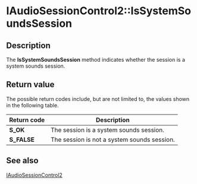 # IAudioSessionControl2::IsSystemSoundsSession

## Description

The **IsSystemSoundsSession** method indicates whether the session is a system sounds session.

## Return value

The possible return codes include, but are not limited to, the values shown in the following table.

| Return code | Description |
| --- | --- |
| **S_OK** | The session is a system sounds session. |
| **S_FALSE** | The session is not a system sounds session. |

## See also

[IAudioSessionControl2](https://learn.microsoft.com/windows/desktop/api/audiopolicy/nn-audiopolicy-iaudiosessioncontrol2)